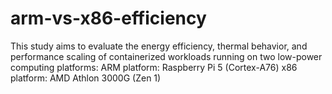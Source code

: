 # arm-vs-x86-efficiency
This study aims to evaluate the energy efficiency, thermal behavior, and performance scaling of containerized workloads running on two low-power computing platforms:  ARM platform: Raspberry Pi 5 (Cortex-A76)  x86 platform: AMD Athlon 3000G (Zen 1)
